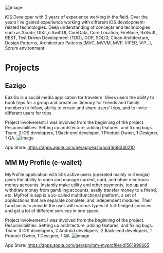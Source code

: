 ![image](https://github.com/shotikoKlibadze/Portfolio/assets/85555736/f1d1eca8-85c4-4f93-b2d5-e56cf80d77de)

iOS Developer with 3 years of experience working in the field. Over the years I’ve gained experience working with different iOS development-related technologies. Deep understanding of concepts and technologies such as Xcode, UIKit,n SwiftUI, CoreData, Core Location, FireBase, RxSwift, REST, Test Driven Development (TDD), OOP, SOLID, Clean Architecture, Design Patterns, Architecture Patterns (MVC, MVVM, MVP, VIPER, VIP…), Scrum environment.

# Projects

## Eazigo
EaziGo is a social media application for travelers. Gives users the ability to book trips for a group and create an itinerary for friends and family members to follow, ability to create and share users' trips, and to invite different users for trips.

Project involvement: I was involved from the beginning of the project.
Responsibilities: Setting up architecture, adding features, and fixing bugs.
Team: 2 iOS developers, 1 Back-end developer, 1 Product Owner, 1 Designer, 1 QA.
![image](https://github.com/shotikoKlibadze/Portfolio/assets/85555736/1aae5cbe-944a-4d6b-ab04-086b9a979b28)

App Store: https://apps.apple.com/ge/app/eazigo/id1668340210


## MM My Profile (e-wallet)
MyProfile application with 50k active users (operated mainly in Georgia) gives the ability to open and manage current, card, and other electronic money accounts. Instantly make utility and other payments, top up and withdraw money from gambling accounts, easily transfer money to a friend, etc. MyProfile app is a so-called multifunctional platform, a set of applications that are separate complete, and independent modules. Their function is to provide the user with various types of full-fledged services and get a lot of different services in one space.

Project involvement: I was involved from the beginning of the project.
Responsibilities: Setting up architecture, adding features, and fixing bugs.
Team: 3 iOS developers, 2 Android developers, 2 Back-end developers, 1 Product Owner, 1 Designer, 1 QA.
![image](https://github.com/shotikoKlibadze/Portfolio/assets/85555736/0c34e606-8ee5-4a1c-a181-80c385ede86b)

App Store: https://apps.apple.com/ge/app/mm-myprofile/id1561990665

